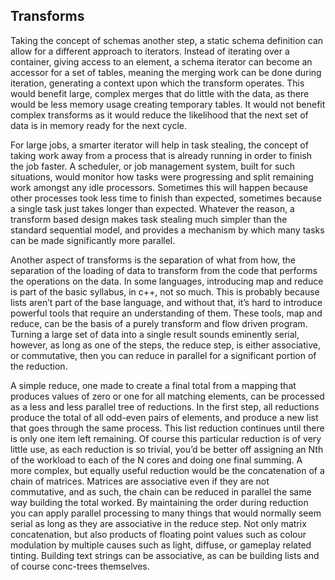 Transforms
----------

Taking the concept of schemas another step, a static schema definition
can allow for a different approach to iterators. Instead of iterating
over a container, giving access to an element, a schema iterator can
become an accessor for a set of tables, meaning the merging work can be
done during iteration, generating a context upon which the transform
operates. This would benefit large, complex merges that do little with
the data, as there would be less memory usage creating temporary tables.
It would not benefit complex transforms as it would reduce the
likelihood that the next set of data is in memory ready for the next
cycle.

For large jobs, a smarter iterator will help in task stealing, the
concept of taking work away from a process that is already running in
order to finish the job faster. A scheduler, or job management system,
built for such situations, would monitor how tasks were progressing and
split remaining work amongst any idle processors. Sometimes this will
happen because other processes took less time to finish than expected,
sometimes because a single task just takes longer than expected.
Whatever the reason, a transform based design makes task stealing much
simpler than the standard sequential model, and provides a mechanism by
which many tasks can be made significantly more parallel.

Another aspect of transforms is the separation of what from how, the
separation of the loading of data to transform from the code that
performs the operations on the data. In some languages, introducing map
and reduce is part of the basic syllabus, in c++, not so much. This is
probably because lists aren’t part of the base language, and without
that, it’s hard to introduce powerful tools that require an
understanding of them. These tools, map and reduce, can be the basis of
a purely transform and flow driven program. Turning a large set of data
into a single result sounds eminently serial, however, as long as one of
the steps, the reduce step, is either associative, or commutative, then
you can reduce in parallel for a significant portion of the reduction.

A simple reduce, one made to create a final total from a mapping that
produces values of zero or one for all matching elements, can be
processed as a less and less parallel tree of reductions. In the first
step, all reductions produce the total of all odd-even pairs of
elements, and produce a new list that goes through the same process.
This list reduction continues until there is only one item left
remaining. Of course this particular reduction is of very little use, as
each reduction is so trivial, you’d be better off assigning an Nth of
the workload to each of the N cores and doing one final summing. A more
complex, but equally useful reduction would be the concatenation of a
chain of matrices. Matrices are associative even if they are not
commutative, and as such, the chain can be reduced in parallel the same
way building the total worked. By maintaining the order during reduction
you can apply parallel processing to many things that would normally
seem serial as long as they are associative in the reduce step. Not only
matrix concatenation, but also products of floating point values such as
colour modulation by multiple causes such as light, diffuse, or gameplay
related tinting. Building text strings can be associative, as can be
building lists and of course conc-trees themselves.

